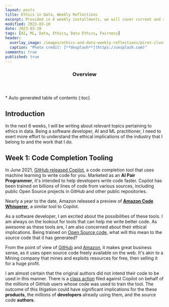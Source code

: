```yaml
---
layout: posts
title: Ethics in Data, Weekly Reflections 
excerpt: Provided in 6 weekly installments, we will cover current and relevant topics relating to ethics in data 
modified: 2023-03-10
date: 2023-03-10
tags: [AI, ML, Data, Ethics, Data Ethics, Fairness]
header: 
  overlay_image: /images/ethics-and-data-weekly-reflections/piret-ilver-98MbUldcDJY-unsplash.jpg
  caption: "Photo credit: [**Unsplash**](https://unsplash.com)"
comments: true
published: true
---
```


<section id="table-of-contents">
  <header>
    <h3>Overview</h3>
  </header>
  <div id="drawer" markdown="1">
  *  Auto generated table of contents
  {:toc}
  </div>
</section>

## Introduction
In the next 6 weeks, I will be writing about relevant topics pertaining to ethics in data. Being a software developer, AI and ML practitioner, I need to exert more effort to understand the ethical implications of the industry that I belong to and the work that I do.

## Week 1: Code Completion Tooling

In June 2021, [GitHub released Copilot](https://github.com/features/copilot), a code completion tool that uses machine learning to write code for you. Marketed as an **AI Pair Programmer**, it's intended to help developers write code faster. Copilot has been trained on billions of lines of code from various sources, including public Open Source projects in GitHub and other public repositories.

Nearly a year to the date, Amazon released a preview of **[Amazon Code Whisperer](https://aws.amazon.com/codewhisperer/)**, a similar tool to Copilot.  

As a software developer, I am excited about the possibilities of these tools. I am always on the lookout for tools that can help me write better code. As awesome as these tools are, I am also concerned about their ethical implications. Being trained on [Open Source code](https://en.wikipedia.org/wiki/Open_source), what will this mean to the source code that it has generated?

From the point of view of [GitHub](https://github.com/) and [Amazon](https://aws.amazon.com/), it makes great business sense, as it uses open source code freely available on the web. It's akin to a Mining company that mines and exploits resources for free, then selling it for a huge profit. 

I am almost certain that the original authors did not intend their code to be used in this manner. There is a [class action](https://githubcopilotlitigation.com/) filed against Copilot on behalf of the millions of GitHub users whose code was used to train the tool. The outcome of this litigation could have significant implications for the these **products**, the millions of **developers** already using them, and the source code **authors**.

<!-- ## Week 2: Coming soon...

## Week 3: Coming soon...

## Week 4: Coming soon...

## Week 5: Coming soon...

## Week 6: Coming soon... -->

